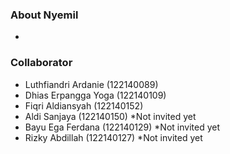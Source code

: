 ### About Nyemil 
-
### Collaborator
- Luthfiandri Ardanie (122140089)
- Dhias Erpangga Yoga (122140109)
- Fiqri Aldiansyah (122140152)
- Aldi Sanjaya (122140150) *Not invited yet
- Bayu Ega Ferdana (122140129) *Not invited yet
- Rizky Abdillah (122140127) *Not invited yet
